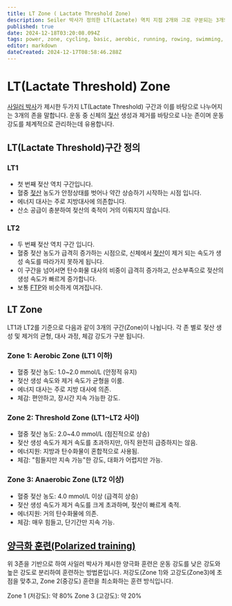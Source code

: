 ```yaml
---
title: LT Zone ( Lactate Threshold Zone)
description: Seiler 박사가 정의한 LT(Lactate) 역치 지점 2개와 그로 구분되는 3개의 존
published: true
date: 2024-12-18T03:20:08.094Z
tags: power, zone, cycling, basic, aerobic, running, rowing, swimming, triathlon, heartrate, lactate, planning, seiler
editor: markdown
dateCreated: 2024-12-17T08:58:46.288Z
---
```


# LT(Lactate Threshold) Zone
[사일러 박사]()가 제시한 두가지 LT(Lactate Threshold) 구간과 이를 바탕으로 나누어지는 3개의 존을 말합니다. 운동 중 신체의 [젖산](/ko/aerobic/term/lactate) 생성과 제거를 바탕으로 나눈 존이며 운동 강도를 체계적으로 관리하는데 유용합니다.

## LT(Lactate Threshold)구간 정의
### LT1
* 첫 번째 젖산 역치 구간입니다.
* 혈중 [젖산](/ko/aerobic/term/lactate) 농도가 안정상태를 벗어나 약간 상승하기 시작하는 시점 입니다.
* 에너지 대사는 주로 지방대사에 의존합니다.
* 산소 공급이 충분하여 젖산의 축적이 거의 이뤄지지 않습니다.
 
###  LT2
* 두 번째 젖산 역치 구간 입니다.
* 혈중 젖산 농도가 급격히 증가하는 시점으로, 신체에서 [젖산](/ko/aerobic/term/lactate)이 제거 되는 속도가 생성 속도를 따라가지 못하게 됩니다.
* 이 구간을 넘어서면 탄수화물 대사의 비중이 급격히 증가하고, 산소부족으로 젖산의 생성 속도가 빠르게 증가합니다.
* 보통 [FTP](/ko/aerobic/cycling/term/FTP)와 비슷하게 여겨집니다.

## LT Zone

LT1과 LT2를 기준으로 다음과 같이 3개의 구간(Zone)이 나뉩니다. 
각 존 별로 젖산 생성 및 제거의 균형, 대사 과정, 체감 강도가 구분 됩니다.

### Zone 1: Aerobic Zone (LT1 이하)

* 혈중 젖산 농도: 1.0~2.0 mmol/L (안정적 유지)
* 젖산 생성 속도와 제거 속도가 균형을 이룸.
* 에너지 대사는 주로 지방 대사에 의존.
* 체감: 편안하고, 장시간 지속 가능한 강도.

### Zone 2: Threshold Zone (LT1~LT2 사이)

* 혈중 젖산 농도: 2.0~4.0 mmol/L (점진적으로 상승)
* 젖산 생성 속도가 제거 속도를 초과하지만, 아직 완전히 급증하지는 않음.
* 에너지원: 지방과 탄수화물이 혼합적으로 사용됨.
* 체감: "힘들지만 지속 가능"한 강도, 대화가 어렵지만 가능.

### Zone 3: Anaerobic Zone (LT2 이상)

* 혈중 젖산 농도: 4.0 mmol/L 이상 (급격히 상승)
* 젖산 생성 속도가 제거 속도를 크게 초과하며, 젖산이 빠르게 축적.
* 에너지원: 거의 탄수화물에 의존.
* 체감: 매우 힘들고, 단기간만 지속 가능.


## [양극화 훈련(Polarized training)]()

위 3존을 기반으로 하여 사일러 박사가 제시한 양극화 훈련은 운동 강도를 낮은 강도와 높은 강도로 분리하여 훈련하는 방법론입니다.
저강도(Zone 1)와 고강도(Zone3)에 초점을 맞추고, Zone 2(중강도) 훈련을 최소화하는 훈련 방식입니다.

Zone 1 (저강도): 약 80%
Zone 3 (고강도): 약 20%







